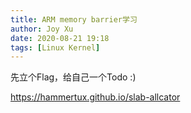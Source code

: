 ```yaml
---
title: ARM memory barrier学习
author: Joy Xu
date: 2020-08-21 19:18
tags: [Linux Kernel]
---
```


先立个Flag，给自己一个Todo :)

https://hammertux.github.io/slab-allcator


